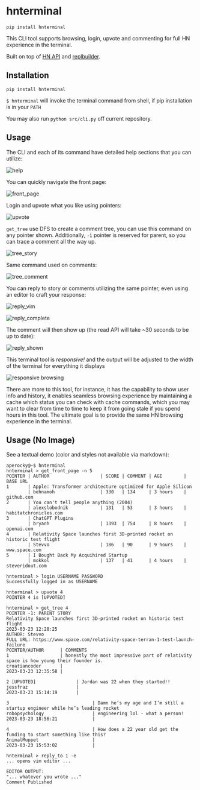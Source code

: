 # hnterminal

`pip install hnterminal`

This CLI tool supports browsing, login, upvote and commenting for full HN experience in the terminal.

Built on top of [HN API](https://github.com/HackerNews/API) and [replbuilder](https://github.com/Aperocky/replbuilder).

## Installation

`pip install hnterminal`

`$ hnterminal` will invoke the terminal command from shell, if pip installation is in your `PATH`

You may also run `python src/cli.py` off current repository.

## Usage

The CLI and each of its command have detailed help sections that you can utilize:

![help](images/help.jpg)

You can quickly navigate the front page:

![front_page](images/front_page.jpg)

Login and upvote what you like using pointers:

![upvote](images/login.jpg)

`get_tree` use DFS to create a comment tree, you can use this command on any pointer shown. Additionally, `-1` pointer is reserved for parent, so you can trace a comment all the way up.

![tree_story](images/get_tree_story.jpg)

Same command used on comments:

![tree_comment](images/get_tree_comment.jpg)

You can reply to story or comments utilizing the same pointer, even using an editor to craft your response:

![reply_vim](images/reply_vim.jpg)

![reply_complete](images/replied.jpg)

The comment will then show up (the read API will take ~30 seconds to be up to date):

![reply_shown](images/reply_shown.jpg)

This terminal tool is *responsive!* and the output will be adjusted to the width of the terminal for everything it displays

![responsive browsing](images/responsive_term.jpg)

There are more to this tool, for instance, it has the capability to show user info and history, it enables seamless browsing experience by maintaining a cache which status you can check with cache commands, which you may want to clear from time to time to keep it from going stale if you spend hours in this tool. The ultimate goal is to provide the same HN browsing experience in the terminal.

## Usage (No Image)

See a textual demo (color and styles not available via markdown):

```
aperocky@~$ hnterminal
hnterminal > get_front_page -n 5
POINTER | AUTHOR                   | SCORE | COMMENT | AGE        | BASE URL
1       | Apple: Transformer architecture optimized for Apple Silicon
        | behnamoh                 | 330   | 134     | 3 hours    | github.com
2       | You can't tell people anything (2004)
        | alexslobodnik            | 131   | 53      | 3 hours    | habitatchronicles.com
3       | ChatGPT Plugins
        | bryanh                   | 1393  | 754     | 8 hours    | openai.com
4       | Relativity Space launches first 3D-printed rocket on historic test flight
        | Stevvo                   | 186   | 90      | 9 hours    | www.space.com
5       | I Bought Back My Acquihired Startup
        | mokkol                   | 137   | 41      | 4 hours    | steveridout.com

hnterminal > login USERNAME PASSWORD
Successfully logged in as USERNAME

hnterminal > upvote 4
POINTER 4 is [UPVOTED]

hnterminal > get_tree 4
POINTER -1: PARENT STORY
Relativity Space launches first 3D-printed rocket on historic test flight
2023-03-23 12:28:25
AUTHOR: Stevvo
FULL URL: https://www.space.com/relativity-space-terran-1-test-launch-failure
POINTER/AUTHOR      | COMMENTS
1                   | honestly the most impressive part of relativity space is how young their founder is.
croatiancoder       | 
2023-03-23 12:35:58 | 

2 [UPVOTED]               | Jordan was 22 when they started!!
jessfraz                  | 
2023-03-23 15:14:19       | 

3                               | Damn he’s my age and I’m still a startup engineer while he’s leading rocket
robopsychology                  | engineering lol - what a person!
2023-03-23 18:56:21             | 

4                               | How does a 22 year old get the funding to start something like this?
AnimalMuppet                    | 
2023-03-23 15:53:02             | 

hnterminal > reply_to 1 -e
... opens vim editor ...

EDITOR OUTPUT:
"... whatever you wrote ..."
Comment Published
```
